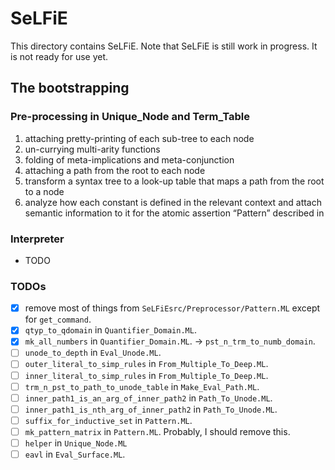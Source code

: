 # SeLFiE

This directory contains SeLFiE.
Note that SeLFiE is still work in progress.
It is not ready for use yet.

## The bootstrapping

### Pre-processing in Unique_Node and Term_Table
1. attaching pretty-printing of each sub-tree to each node
2. un-currying multi-arity functions
3. folding of meta-implications and meta-conjunction
4. attaching a path from the root to each node
5. transform a syntax tree to a look-up table that maps a path from the root to a node
6. analyze how each constant is defined in the relevant context and attach semantic information to it for the atomic assertion “Pattern” described in 

### Interpreter
- TODO

### TODOs
- [X]  remove most of things from `SeLFiEsrc/Preprocessor/Pattern.ML` except for `get_command`.
- [X] `qtyp_to_qdomain` in `Quantifier_Domain.ML`.
- [X] `mk_all_numbers` in `Quantifier_Domain.ML`. -> `pst_n_trm_to_numb_domain`.
- [ ] `unode_to_depth` in `Eval_Unode.ML`.
- [ ] `outer_literal_to_simp_rules` in `From_Multiple_To_Deep.ML`.
- [ ] `inner_literal_to_simp_rules` in `From_Multiple_To_Deep.ML`.
- [ ] `trm_n_pst_to_path_to_unode_table` in `Make_Eval_Path.ML`.
- [ ] `inner_path1_is_an_arg_of_inner_path2` in `Path_To_Unode.ML`.
- [ ] `inner_path1_is_nth_arg_of_inner_path2` in `Path_To_Unode.ML`.
- [ ] `suffix_for_inductive_set` in `Pattern.ML`.
- [ ] `mk_pattern_matrix` in `Pattern.ML`. Probably, I should remove this.
- [ ] `helper` in `Unique_Node.ML`
- [ ] `eavl` in `Eval_Surface.ML`.

